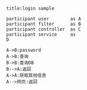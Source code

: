 
```sequence

title:login sample

participant user        as A
participant filter      as B
participant controller  as C
participant service     as 
D

A->B:password
A->B:查询
B->B:查询DB
B-->A:返回
A->A:获取其他信息
A-->网页:返回
```

<!--```flow
st=>start: Start
op=>operation: Your Operation
cond=>condition: Yes or No?
e=>end
st->op->cond
cond(yes)->e
cond(no)->op
```-->
